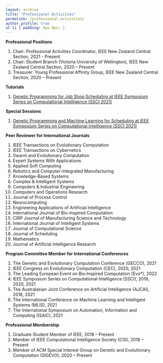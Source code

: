 ```yaml
---
layout: archive
title: "Professional Activities"
permalink: /professional-activities/
author_profile: true
ul li { padding: 5px 0px; }
---
```

**Professional Positions**
<ol>
<li> Chair: Professional Activities Coordinator, IEEE New Zealand Central Section, 2021 - Present </li>
<li> Chair: Student Branch (Victoria University of Wellington), IEEE New Zealand Central Section, 2020 – Present </li>
<li> Treasurer: Young Professional Affinity Group, IEEE New Zealand Central Section, 2020 – Present </li>
</ol>

**Tutorials**
<ol>
<li> <a href="https://attend.ieee.org/ssci-2021/tutorial-genetic-programming-for-job-shop-scheduling/"> Genetic Programming for Job Shop Scheduling at IEEE Symposium Series on Computational Intelligence (SSCI 2021) </a> </li> 
</ol>

**Special Sessions**
<ol>
<li> <a href="https://attend.ieee.org/ssci-2021/special-session-genetic-programming-and-machine-learning-for-scheduling/"> Genetic Programming and Machine Learning for Scheduling at IEEE Symposium Series on Computational Intelligence (SSCI 2021) </a> </li>
</ol>


**Peer Reviewer for International Journals**
<ol>
<li> IEEE Transactions on Evolutionary Computation </li>
<li> IEEE Transactions on Cybernetics </li>
<li> Swarm and Evolutionary Computation </li>
<li> Expert Systems With Applications </li>
<li> Applied Soft Computing </li>
<li> Robotics and Computer-Integrated Manufacturing </li>
<li> Knowledge-Based Systems </li>
<li> Complex & Intelligent Systems </li>
<li> Computers & Industrial Engineering </li>
<li> Computers and Operations Research </li>
<li> Journal of Process Control </li>
<li> Neurocomputing </li>
<li> Engineering Applications of Artificial Intelligence </li>
<li> International Journal of Bio-inspired Computation </li>
<li> CIRP Journal of Manufacturing Science and Technology </li>
<li> International Journal of Intelligent Systems </li>
<li> Journal of Computational Science </li>
<li> Journal of Scheduling </li>
<li> Mathematics </li>
<li> Journal of Artificial Intelligence Research </li>
</ol>

**Program Committee Member for International Conferences**
<ol>
<li> The Genetic and Evolutionary Computation Conference (GECCO), 2021 </li>
<li> IEEE Congress on Evolutionary Computation (CEC), 2020, 2021 </li>
<li> The Leading European Event on Bio‑Inspired Computation (Evo*), 2022 </li>
<li> IEEE Symposium Series on Computational Intelligence (SSCI), 2019, 2020, 2021 </li>
<li> The Australasian Joint Conference on Artificial Intelligence (AJCAI), 2018, 2021 </li>
<li> The International Conference on Machine Learning and Intelligent Systems (MLIS), 2021 </li>
<li> The International Symposium on Automation, Information and Computing (ISAIC), 2021 </li>
</ol>

**Professional Membership**
<ol>
<li> Graduate Student Member of IEEE, 2018 – Present </li>
<li> Member of IEEE Computational Intelligence Society (CIS), 2018 – Present </li>
<li> Member of ACM Special Interest Group on Genetic and Evolutionary Computation (SIGEVO), 2020 – Present </li>
</ol>
